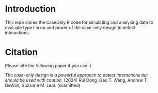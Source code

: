 # Introduction
This repo stores the CaseOnly R code for simulating and analysing data to evaluate type I error and power of the case-only design to detect interactions.


# Citation
Please cite the following paper if you use it. 

*The case-only design is a powerful approach to detect interactions but should be used with caution.* (2024) Rui Dong, Gao T. Wang, Andrew T. DeWan, Suzanne M. Leal. (submitted)
